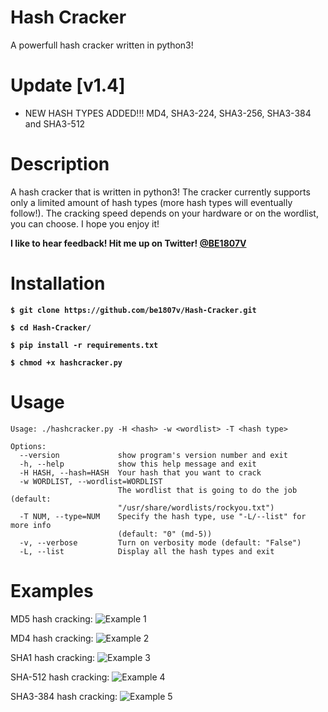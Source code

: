 # Hash Cracker
A powerfull hash cracker written in python3!

# Update [v1.4]
- NEW HASH TYPES ADDED!!! MD4, SHA3-224, SHA3-256, SHA3-384 and SHA3-512

# Description
A hash cracker that is written in python3! The cracker currently supports only a limited amount of hash types (more hash types will eventually follow!). The cracking speed depends on your hardware or on the wordlist, you can choose. I hope you enjoy it! 

**I like to hear feedback! Hit me up on Twitter! [@BE1807V](https://twitter.com/be1807v)**


# Installation
**`$ git clone https://github.com/be1807v/Hash-Cracker.git`**

**`$ cd Hash-Cracker/`**

**`$ pip install -r requirements.txt`**

**`$ chmod +x hashcracker.py`**

# Usage

```
Usage: ./hashcracker.py -H <hash> -w <wordlist> -T <hash type>

Options:
  --version             show program's version number and exit
  -h, --help            show this help message and exit
  -H HASH, --hash=HASH  Your hash that you want to crack
  -w WORDLIST, --wordlist=WORDLIST
                        The wordlist that is going to do the job (default:
                        "/usr/share/wordlists/rockyou.txt")
  -T NUM, --type=NUM    Specify the hash type, use "-L/--list" for more info
                        (default: "0" (md-5))
  -v, --verbose         Turn on verbosity mode (default: "False")
  -L, --list            Display all the hash types and exit
```

# Examples
MD5 hash cracking:
![Example 1](https://github.com/be1807v/Hash-Cracker/blob/master/examples/example.png)

MD4 hash cracking:
![Example 2](https://github.com/be1807v/Hash-Cracker/blob/master/examples/example-1.png)

SHA1 hash cracking:
![Example 3](https://github.com/be1807v/Hash-Cracker/blob/master/examples/example-2.png)

SHA-512 hash cracking:
![Example 4](https://github.com/be1807v/Hash-Cracker/blob/master/examples/example-3.png)

SHA3-384 hash cracking:
![Example 5](https://github.com/be1807v/Hash-Cracker/blob/master/examples/example-4.png)
